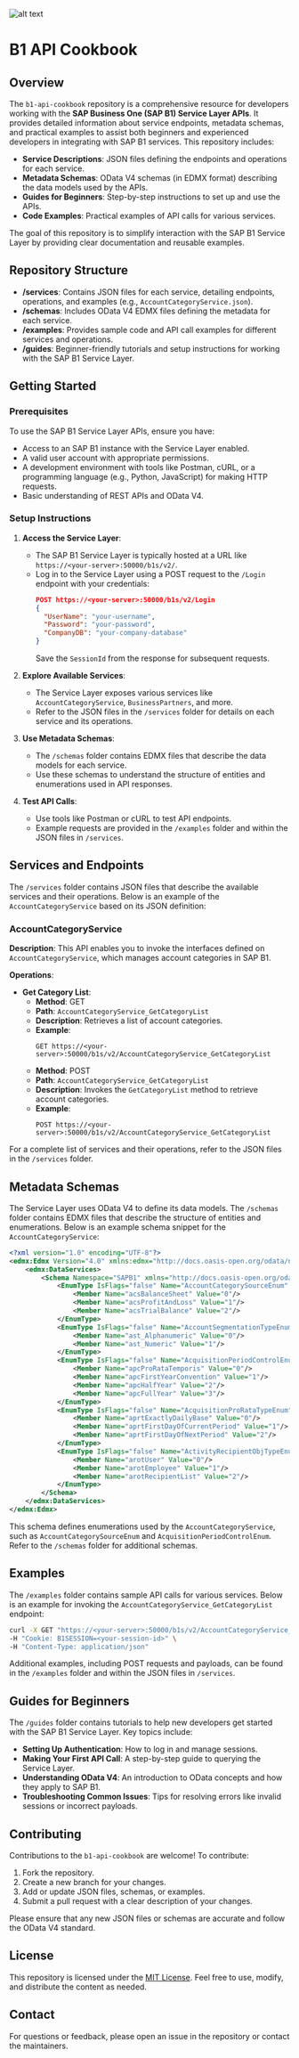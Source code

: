 ![alt text](https://github.com/Xaypanya/b1-api-cookbook/b1-api-cookbook.png)

# B1 API Cookbook
## Overview

The `b1-api-cookbook` repository is a comprehensive resource for developers working with the **SAP Business One (SAP B1) Service Layer APIs**. It provides detailed information about service endpoints, metadata schemas, and practical examples to assist both beginners and experienced developers in integrating with SAP B1 services. This repository includes:

- **Service Descriptions**: JSON files defining the endpoints and operations for each service.
- **Metadata Schemas**: OData V4 schemas (in EDMX format) describing the data models used by the APIs.
- **Guides for Beginners**: Step-by-step instructions to set up and use the APIs.
- **Code Examples**: Practical examples of API calls for various services.

The goal of this repository is to simplify interaction with the SAP B1 Service Layer by providing clear documentation and reusable examples.

## Repository Structure

- **/services**: Contains JSON files for each service, detailing endpoints, operations, and examples (e.g., `AccountCategoryService.json`).
- **/schemas**: Includes OData V4 EDMX files defining the metadata for each service.
- **/examples**: Provides sample code and API call examples for different services and operations.
- **/guides**: Beginner-friendly tutorials and setup instructions for working with the SAP B1 Service Layer.

## Getting Started

### Prerequisites
To use the SAP B1 Service Layer APIs, ensure you have:
- Access to an SAP B1 instance with the Service Layer enabled.
- A valid user account with appropriate permissions.
- A development environment with tools like Postman, cURL, or a programming language (e.g., Python, JavaScript) for making HTTP requests.
- Basic understanding of REST APIs and OData V4.

### Setup Instructions
1. **Access the Service Layer**:
   - The SAP B1 Service Layer is typically hosted at a URL like `https://<your-server>:50000/b1s/v2/`.
   - Log in to the Service Layer using a POST request to the `/Login` endpoint with your credentials:
     ```json
     POST https://<your-server>:50000/b1s/v2/Login
     {
       "UserName": "your-username",
       "Password": "your-password",
       "CompanyDB": "your-company-database"
     }
     ```
     Save the `SessionId` from the response for subsequent requests.

2. **Explore Available Services**:
   - The Service Layer exposes various services like `AccountCategoryService`, `BusinessPartners`, and more.
   - Refer to the JSON files in the `/services` folder for details on each service and its operations.

3. **Use Metadata Schemas**:
   - The `/schemas` folder contains EDMX files that describe the data models for each service.
   - Use these schemas to understand the structure of entities and enumerations used in API responses.

4. **Test API Calls**:
   - Use tools like Postman or cURL to test API endpoints.
   - Example requests are provided in the `/examples` folder and within the JSON files in `/services`.

## Services and Endpoints

The `/services` folder contains JSON files that describe the available services and their operations. Below is an example of the `AccountCategoryService` based on its JSON definition:

### AccountCategoryService
**Description**: This API enables you to invoke the interfaces defined on `AccountCategoryService`, which manages account categories in SAP B1.

**Operations**:
- **Get Category List**:
  - **Method**: GET
  - **Path**: `AccountCategoryService_GetCategoryList`
  - **Description**: Retrieves a list of account categories.
  - **Example**:
    ```
    GET https://<your-server>:50000/b1s/v2/AccountCategoryService_GetCategoryList
    ```
  - **Method**: POST
  - **Path**: `AccountCategoryService_GetCategoryList`
  - **Description**: Invokes the `GetCategoryList` method to retrieve account categories.
  - **Example**:
    ```
    POST https://<your-server>:50000/b1s/v2/AccountCategoryService_GetCategoryList
    ```

For a complete list of services and their operations, refer to the JSON files in the `/services` folder.

## Metadata Schemas

The Service Layer uses OData V4 to define its data models. The `/schemas` folder contains EDMX files that describe the structure of entities and enumerations. Below is an example schema snippet for the `AccountCategoryService`:

```xml
<?xml version="1.0" encoding="UTF-8"?>
<edmx:Edmx Version="4.0" xmlns:edmx="http://docs.oasis-open.org/odata/ns/edmx">
    <edmx:DataServices>
        <Schema Namespace="SAPB1" xmlns="http://docs.oasis-open.org/odata/ns/edm">
            <EnumType IsFlags="false" Name="AccountCategorySourceEnum" UnderlyingType="Edm.Int32">
                <Member Name="acsBalanceSheet" Value="0"/>
                <Member Name="acsProfitAndLoss" Value="1"/>
                <Member Name="acsTrialBalance" Value="2"/>
            </EnumType>
            <EnumType IsFlags="false" Name="AccountSegmentationTypeEnum" UnderlyingType="Edm.Int32">
                <Member Name="ast_Alphanumeric" Value="0"/>
                <Member Name="ast_Numeric" Value="1"/>
            </EnumType>
            <EnumType IsFlags="false" Name="AcquisitionPeriodControlEnum" UnderlyingType="Edm.Int32">
                <Member Name="apcProRataTemporis" Value="0"/>
                <Member Name="apcFirstYearConvention" Value="1"/>
                <Member Name="apcHalfYear" Value="2"/>
                <Member Name="apcFullYear" Value="3"/>
            </EnumType>
            <EnumType IsFlags="false" Name="AcquisitionProRataTypeEnum" UnderlyingType="Edm.Int32">
                <Member Name="aprtExactlyDailyBase" Value="0"/>
                <Member Name="aprtFirstDayOfCurrentPeriod" Value="1"/>
                <Member Name="aprtFirstDayOfNextPeriod" Value="2"/>
            </EnumType>
            <EnumType IsFlags="false" Name="ActivityRecipientObjTypeEnum" UnderlyingType="Edm.Int32">
                <Member Name="arotUser" Value="0"/>
                <Member Name="arotEmployee" Value="1"/>
                <Member Name="arotRecipientList" Value="2"/>
            </EnumType>
        </Schema>
    </edmx:DataServices>
</edmx:Edmx>
```

This schema defines enumerations used by the `AccountCategoryService`, such as `AccountCategorySourceEnum` and `AcquisitionPeriodControlEnum`. Refer to the `/schemas` folder for additional schemas.

## Examples

The `/examples` folder contains sample API calls for various services. Below is an example for invoking the `AccountCategoryService_GetCategoryList` endpoint:

```bash
curl -X GET "https://<your-server>:50000/b1s/v2/AccountCategoryService_GetCategoryList" \
-H "Cookie: B1SESSION=<your-session-id>" \
-H "Content-Type: application/json"
```

Additional examples, including POST requests and payloads, can be found in the `/examples` folder and within the JSON files in `/services`.

## Guides for Beginners

The `/guides` folder contains tutorials to help new developers get started with the SAP B1 Service Layer. Key topics include:
- **Setting Up Authentication**: How to log in and manage sessions.
- **Making Your First API Call**: A step-by-step guide to querying the Service Layer.
- **Understanding OData V4**: An introduction to OData concepts and how they apply to SAP B1.
- **Troubleshooting Common Issues**: Tips for resolving errors like invalid sessions or incorrect payloads.

## Contributing

Contributions to the `b1-api-cookbook` are welcome! To contribute:
1. Fork the repository.
2. Create a new branch for your changes.
3. Add or update JSON files, schemas, or examples.
4. Submit a pull request with a clear description of your changes.

Please ensure that any new JSON files or schemas are accurate and follow the OData V4 standard.

## License

This repository is licensed under the [MIT License](LICENSE). Feel free to use, modify, and distribute the content as needed.

## Contact

For questions or feedback, please open an issue in the repository or contact the maintainers.